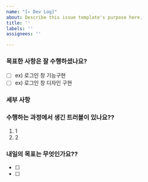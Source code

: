 ```yaml
---
name: "[✍️ Dev Log]"
about: Describe this issue template's purpose here.
title: ''
labels: ''
assignees: ''

---
```


### 목표한 사항은 잘 수행하셨나요?
 - [ ] ex) 로그인 창 기능구현
 - [ ] ex) 로그인 창 디자인 구현

### 세부 사항

### 수행하는 과정에서 생긴 트러블이 있나요??
1. 1
2. 2 

### 내일의 목표는 무엇인가요??
 - [ ]
 - [ ]
